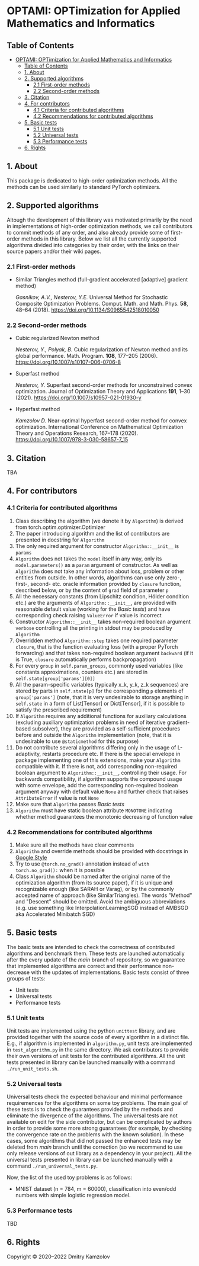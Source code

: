 # OPTAMI: OPTimization for Applied Mathematics and Informatics

## Table of Contents

- [OPTAMI: OPTimization for Applied Mathematics and Informatics](#optami-optimization-for-applied-mathematics-and-informatics)
  - [Table of Contents](#table-of-contents)
  - [1. About](#1-about)
  - [2. Supported algorithms](#2-supported-algorithms)
    - [2.1 First-order methods](#21-first-order-methods)
    - [2.2 Second-order methods](#22-second-order-methods)
  - [3. Citation](#3-citation)
  - [4. For contributors](#4-for-contributors)
    - [4.1 Criteria for contributed algorithms](#41-criteria-for-contributed-algorithms)
    - [4.2 Recommendations for contributed algorithms](#42-recommendations-for-contributed-algorithms)
  - [5. Basic tests](#5-basic-tests)
    - [5.1 Unit tests](#51-unit-tests)
    - [5.2 Universal tests](#52-universal-tests)
    - [5.3 Performance tests](#53-performance-tests)
  - [6. Rights](#6-rights)


## 1. About

This package is dedicated to high-order optimization methods. All the methods can be used similarly to standard PyTorch optimizers.

## 2. Supported algorithms

Altough the development of this library was motivated primarily by the need in implementations of high-order optimization methods, we call contributors to commit methods of any order, and also already provide some of first-order methods in this library. Below we list all the currently supported algorithms divided into categories by their order, with the links on their source papers and/or their wiki pages.

### 2.1 First-order methods
* Similar Triangles method (full-gradient accelerated \[adaptive\] gradient method)

   _Gasnikov, A.V., Nesterov, Y.E._ Universal Method for Stochastic Composite Optimization Problems. Comput. Math. and Math. Phys. **58**, 48–64 (2018). https://doi.org/10.1134/S0965542518010050

### 2.2 Second-order methods
* Cubic regularized Newton method

   _Nesterov, Y., Polyak, B._ Cubic regularization of Newton method and its global performance. Math. Program. **108**, 177–205 (2006). https://doi.org/10.1007/s10107-006-0706-8

* Superfast method

   _Nesterov, Y._ Superfast second-order methods for unconstrained convex optimization. Journal of Optimization Theory and Applications **191**, 1–30 (2021). https://doi.org/10.1007/s10957-021-01930-y

* Hyperfast method

   _Kamzolov D._ Near-optimal hyperfast second-order method for convex optimization. International Conference on Mathematical Optimization Theory and Operations Research, 167–178 (2020). https://doi.org/10.1007/978-3-030-58657-7_15

## 3. Citation

TBA

## 4. For contributors
### 4.1 Criteria for contributed algorithms
1. Class describing the algorithm (we denote it by `Algorithm`) is derived from torch.optim.optimizer.Optimizer
2. The paper introducing algorithm and the list of contributors are presented in docstring for `Algorithm`
3. The only required argument for constructor `Algorithm::__init__` is `params`
4. `Algorithm` does not takes the `model` itself in any way, only its `model.parameters()` as a `param` argument of constructor. As well as `Algorithm` does not take any information about loss, problem or other entities from outside. In other words, algorithms can use only zero-, first-, second- etc. oracle information provided by `closure` function, described below, or by the content of `grad` field of parameter `p`
5. All the necessary constants (from Lipschitz condition, Hölder condition etc.) are the arguments of `Algorithm::__init__`, are provided with reasonable default value (working for the _Basic tests_) and have corresponding check raising `ValueError` if value is incorrect
6. Constructor `Algorithm::__init__` takes non-required boolean argument `verbose` controlling all the printing in stdout may be produced by `Algorithm`
7. Overridden method `Algorithm::step` takes one required parameter `closure`, that is the function evaluating loss (with a proper PyTorch forwarding) and that takes non-required boolean argument `backward` (if it is True, `closure` automatically performs backpropagation)
8. For every `group` in `self.param_groups`, commonly used variables (like constants approximations, counters etc.) are stored in `self.state[group['params'][0]]`
9. All the param-specific variables (typically x_k, y_k, z_k sequences) are stored by parts in `self.state[p]` for the corresponding `p` elements of `group['params']` (note, that it is very undesirable to storage anything in `self.state` in a form of List[Tensor] or Dict[Tensor], if it is possible to satisfy the prescribed requirement)
10. If `Algorithm` requires any additional functions for auxiliary calculations (excluding auxiliary optimization problems in need of iterative gradient-based subsolver), they are provided as a self-sufficient procedures before and outside the `Algorithm` implementation (note, that it is undesirable to use `@staticmethod` for this purpose)
11. Do not contribute several algorithms differing only in the usage of L-adaptivity, restarts procedure etc. If there is the special envelope in package implementing one of this extensions, make your `Algorithm` compatible with it. If there is not, add corresponding non-required boolean argument to `Algorithm::__init__`, controlling their usage. For backwards compatibility, if algorithm supports the compound usage with some envelope, add the corresponding non-required boolean argument anyway with default value `None` and further check that raises `AttributeError` if value is not `None`
12. Make sure that `Algorithm` passes _Basic tests_
13. `Algorithm` must have static boolean attribute `MONOTONE` indicating whether method guarantees the monotonic decreasing of function value

### 4.2 Recommendations for contributed algorithms
1. Make sure all the methods have clear comments
2. `Algorithm` and override methods should be provided with docstrings in [Google Style](https://google.github.io/styleguide/pyguide.html#38-comments-and-docstrings)
3. Try to use `@torch.no_grad()` annotation instead of `with torch.no_grad():` when it is possible
4. Class `Algorithm` should be named after the original name of the optimization algorithm (from its source paper), if it is unique and recognizable enough (like SARAH or Varag), or by the commonly accepted name of approach (like SimilarTriangles). The words "Method" and "Descent" should be omitted. Avoid the ambiguous abbreviations (e.g. use something like InterpolationLearningSGD instead of AMBSGD aka Accelerated Minibatch SGD)

## 5. Basic tests

The basic tests are intended to check the correctness of contributed algorithms and benchmark them. These tests are launched automatically after the every update of the _main_ branch of repository, so we guarantee that implemented algorithms are correct and their performance non-decrease with the updates of implementations. Basic tests consist of three groups of tests:
* Unit tests
* Universal tests
* Performance tests

### 5.1 Unit tests
Unit tests are implemented using the python `unittest` library, and are provided together with the source code of every algorithm in a distinct file. E.g., if algorithm is implemented in `algorithm.py`, unit tests are implemented in `test_algorithm.py` in the same directory. We ask contributors to provide their own versions of unit tests for the contributed algorithms. All the unit tests presented in library can be launched manually with a command `./run_unit_tests.sh`.

### 5.2 Universal tests

Universal tests check the expected behaviour and minimal performance requiremences for the algorithms on some toy problems. The main goal of these tests is to check the guarantees provided by the methods and eliminate the divergence of the algorithms. The universal tests are not available on edit for the side contributor, but can be complicated by authors in order to provide some more strong guarantees (for example, by checking the convergence rate on the problems with the known solution). In these cases, some algorithms that did not passed the enhanced tests may be deleted from _main_ branch until the correction (so we recommend to use only release versions of out library as a dependency in your project). All the universal tests presented in library can be launched manually with a command `./run_universal_tests.py`.

Now, the list of the used toy problems is as follows:
* MNIST dataset (n = 784, m = 60000), classification into even/odd numbers with simple logistic regression model.

### 5.3 Performance tests

TBD

## 6. Rights
Copyright © 2020–2022 Dmitry Kamzolov
